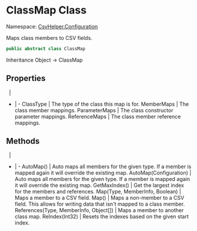 # ClassMap Class

Namespace: [CsvHelper.Configuration](/api/CsvHelper.Configuration)

Maps class members to CSV fields.

```cs
public abstract class ClassMap 
```

Inheritance Object -> ClassMap

## Properties
&nbsp; | &nbsp;
- | -
ClassType | The type of the class this map is for.
MemberMaps | The class member mappings.
ParameterMaps | The class constructor parameter mappings.
ReferenceMaps | The class member reference mappings.

## Methods
&nbsp; | &nbsp;
- | -
AutoMap() | Auto maps all members for the given type. If a member is mapped again it will override the existing map.
AutoMap(Configuration) | Auto maps all members for the given type. If a member is mapped again it will override the existing map.
GetMaxIndex() | Get the largest index for the members and references.
Map(Type, MemberInfo, Boolean) | Maps a member to a CSV field.
Map() | Maps a non-member to a CSV field. This allows for writing data that isn't mapped to a class member.
References(Type, MemberInfo, Object[]) | Maps a member to another class map.
ReIndex(Int32) | Resets the indexes based on the given start index.
